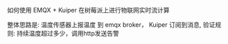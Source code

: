 如何使用 EMQX + Kuiper 在树莓派上进行物联网实时流计算

整体思路是:
温度传感器上报温度 到 emqx broker， Kuiper 订阅到消息, 验证规则: 持续温度超过多少，调用http发送告警
 